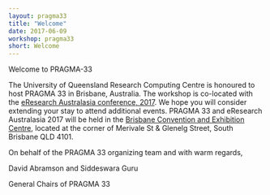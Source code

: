 ```yaml
---
layout: pragma33
title: "Welcome"
date: 2017-06-09
workshop: pragma33
short: Welcome
---
```


Welcome to PRAGMA-33

The University of Queensland Research Computing Centre is honoured to host PRAGMA 33 in Brisbane, Australia. The workshop is co-located with the [eResearch Australasia conference, 2017](https://conference.eresearch.edu.au/). We hope you will consider extending your stay to attend additional events. PRAGMA 33 and eResearch Australasia 2017 will be held in the [Brisbane Convention and Exhibition Centre](https://www.bcec.com.au), located at the corner of Merivale St & Glenelg Street, South Brisbane QLD 4101.



On behalf of the PRAGMA 33 organizing team and with warm regards, 

David Abramson and Siddeswara Guru  

General Chairs of PRAGMA 33

<br/>

